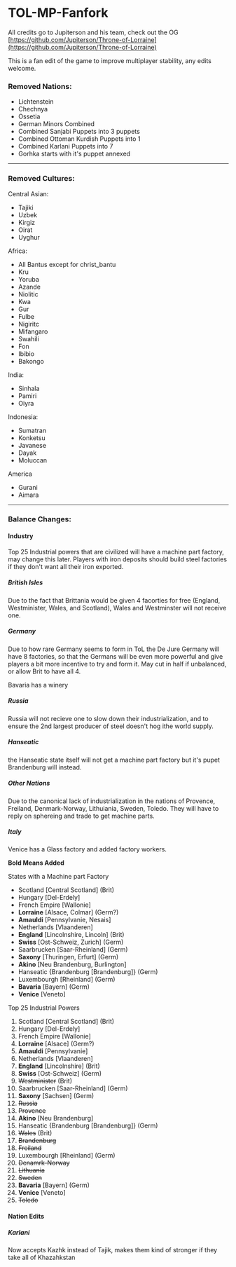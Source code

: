 # TOL-MP-Fanfork

All credits go to Jupiterson and his team, check out the OG [https://github.com/Jupiterson/Throne-of-Lorraine](https://github.com/Jupiterson/Throne-of-Lorraine)

This is a fan edit of the game to improve multiplayer stability, any edits welcome.

### Removed Nations:

* Lichtenstein
* Chechnya
* Ossetia
* German Minors Combined
* Combined Sanjabi Puppets into 3 puppets
* Combined Ottoman Kurdish Puppets into 1
* Combined Karlani Puppets into 7
* Gorhka starts with it's puppet annexed

---

### Removed Cultures:

Central Asian:

- Tajiki
- Uzbek
- Kirgiz
- Oirat
- Uyghur

Africa:

- All Bantus except for christ_bantu
- Kru
- Yoruba
- Azande
- Niolitic
- Kwa
- Gur
- Fulbe
- Nigiritc
- Mifangaro
- Swahili
- Fon
- Ibibio
- Bakongo

India:

- Sinhala
- Pamiri
- Oiyra

Indonesia:

- Sumatran
- Konketsu
- Javanese
- Dayak
- Moluccan

America

* Gurani
* Aimara

---

### Balance Changes:

#### Industry

Top 25 Industrial powers that are civilized will have a machine part factory, may change this later. Players with iron deposits should build steel factories if they don't want all their iron exported.

##### British Isles

Due to the fact that Brittania would be given 4 facorties for free (England, Westminister, Wales, and Scotland), Wales and Westminster will not receive one.

##### Germany

Due to how rare Germany seems to form in ToL the De Jure Germany will have 8 factories, so that the Germans will be even more powerful and give players a bit more incentive to try and form it. May cut in half if unbalanced, or allow Brit to have all 4.

Bavaria has a winery

##### Russia

Russia will not recieve one to slow down their industrialization, and to ensure the 2nd largest producer of steel doesn't hog ithe world supply.

##### Hanseatic

the Hanseatic state itself will not get a machine part factory but it's pupet Brandenburg will instead.

##### Other Nations

Due to the canonical lack of industrialization in the nations of Provence, Freiland, Denmark-Norway, Lithuiania, Sweden, Toledo. They will have to reply on sphereing and trade to get machine parts.

##### Italy

Venice has a Glass factory and added factory workers.

**Bold Means Added**

States with a Machine part Factory

* Scotland [Central Scotland]  (Brit)
* Hungary [Del-Erdely]
* French Empire [Wallonie]
* **Lorraine** [Alsace, Colmar] (Germ?)
* **Amauldi** [Pennsylvanie, Nesais]
* Netherlands [Vlaanderen]
* **England** [Lincolnshire, Lincoln] (Brit)
* **Swiss** [Ost-Schweiz, Zurich] (Germ)
* Saarbrucken [Saar-Rheinland] (Germ)
* **Saxony** [Thuringen, Erfurt] (Germ)
* **Akino** [Neu Brandenburg, Burlington]
* Hanseatic {Brandenburg [Brandenburg]} (Germ)
* Luxembourgh [Rheinland] (Germ)
* **Bavaria** [Bayern] (Germ)
* **Venice** [Veneto]

Top 25 Industrial Powers

1. Scotland [Central Scotland]  (Brit)
2. Hungary [Del-Erdely]
3. French Empire [Wallonie]
4. **Lorraine** [Alsace] (Germ?)
5. **Amauldi** [Pennsylvanie]
6. Netherlands [Vlaanderen]
7. **England** [Lincolnshire] (Brit)
8. **Swiss** [Ost-Schweiz] (Germ)
9. ~~Westminister~~ (Brit)
10. Saarbrucken [Saar-Rheinland] (Germ)
11. **Saxony** [Sachsen] (Germ)
12. ~~Russia~~
13. ~~Provence~~
14. **Akino** [Neu Brandenburg]
15. Hanseatic {Brandenburg [Brandenburg]} (Germ)
16. ~~Wales~~ (Brit)
17. ~~Brandenburg~~
18. ~~Freiland~~
19. Luxembourgh [Rheinland] (Germ)
20. ~~Denamrk-Norway~~
21. ~~Lithuania~~
22. ~~Sweden~~
23. **Bavaria** [Bayern] (Germ)
24. **Venice** [Veneto]
25. ~~Toledo~~

#### Nation Edits

##### Karlani

Now accepts Kazhk instead of Tajik, makes them kind of stronger if they take all of Khazahkstan
